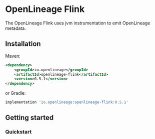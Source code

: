 # OpenLineage Flink

The OpenLineage Flink uses jvm instrumentation to emit OpenLineage metadata.

## Installation

Maven:

```xml
<dependency>
    <groupId>io.openlineage</groupId>
    <artifactId>openlineage-flink</artifactId>
    <version>0.5.1</version>
</dependency>
```

or Gradle:

```groovy
implementation 'io.openlineage:openlineage-flink:0.5.1'
```

## Getting started

### Quickstart
